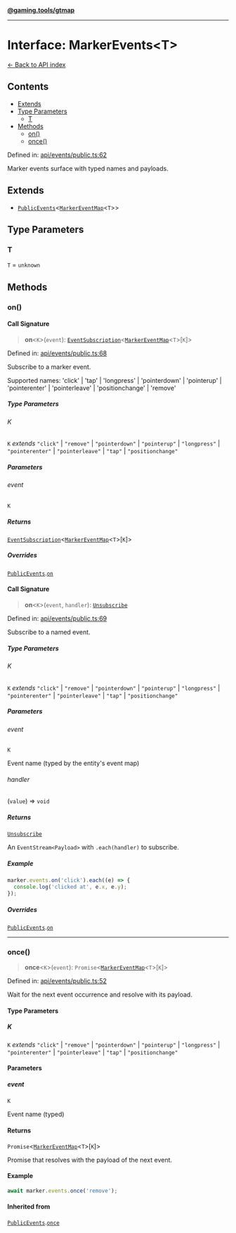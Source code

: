 [**@gaming.tools/gtmap**](README.md)

***

# Interface: MarkerEvents\<T\>

[← Back to API index](./README.md)

## Contents

- [Extends](#extends)
- [Type Parameters](#type-parameters)
  - [T](#t)
- [Methods](#methods)
  - [on()](#on)
  - [once()](#once)

Defined in: [api/events/public.ts:62](https://github.com/gamingtools/gt-map/blob/a614a9d52dc2e3002effbc8d9f1a71b2ca6e5b74/packages/gtmap/src/api/events/public.ts#L62)

Marker events surface with typed names and payloads.

## Extends

- [`PublicEvents`](Interface.PublicEvents.md)\<[`MarkerEventMap`](Interface.MarkerEventMap.md)\<`T`\>\>

## Type Parameters

### T

`T` = `unknown`

## Methods

### on()

#### Call Signature

> **on**\<`K`\>(`event`): [`EventSubscription`](Interface.EventSubscription.md)\<[`MarkerEventMap`](Interface.MarkerEventMap.md)\<`T`\>\[`K`\]\>

Defined in: [api/events/public.ts:68](https://github.com/gamingtools/gt-map/blob/a614a9d52dc2e3002effbc8d9f1a71b2ca6e5b74/packages/gtmap/src/api/events/public.ts#L68)

Subscribe to a marker event.

Supported names: 'click' | 'tap' | 'longpress' | 'pointerdown' | 'pointerup' | 'pointerenter' | 'pointerleave' | 'positionchange' | 'remove'

##### Type Parameters

###### K

`K` *extends* `"click"` \| `"remove"` \| `"pointerdown"` \| `"pointerup"` \| `"longpress"` \| `"pointerenter"` \| `"pointerleave"` \| `"tap"` \| `"positionchange"`

##### Parameters

###### event

`K`

##### Returns

[`EventSubscription`](Interface.EventSubscription.md)\<[`MarkerEventMap`](Interface.MarkerEventMap.md)\<`T`\>\[`K`\]\>

##### Overrides

[`PublicEvents`](Interface.PublicEvents.md).[`on`](Interface.PublicEvents.md#on)

#### Call Signature

> **on**\<`K`\>(`event`, `handler`): [`Unsubscribe`](TypeAlias.Unsubscribe.md)

Defined in: [api/events/public.ts:69](https://github.com/gamingtools/gt-map/blob/a614a9d52dc2e3002effbc8d9f1a71b2ca6e5b74/packages/gtmap/src/api/events/public.ts#L69)

Subscribe to a named event.

##### Type Parameters

###### K

`K` *extends* `"click"` \| `"remove"` \| `"pointerdown"` \| `"pointerup"` \| `"longpress"` \| `"pointerenter"` \| `"pointerleave"` \| `"tap"` \| `"positionchange"`

##### Parameters

###### event

`K`

Event name (typed by the entity's event map)

###### handler

(`value`) => `void`

##### Returns

[`Unsubscribe`](TypeAlias.Unsubscribe.md)

An `EventStream<Payload>` with `.each(handler)` to subscribe.

##### Example

```ts
marker.events.on('click').each((e) => {
  console.log('clicked at', e.x, e.y);
});
```

##### Overrides

[`PublicEvents`](Interface.PublicEvents.md).[`on`](Interface.PublicEvents.md#on)

***

### once()

> **once**\<`K`\>(`event`): `Promise`\<[`MarkerEventMap`](Interface.MarkerEventMap.md)\<`T`\>\[`K`\]\>

Defined in: [api/events/public.ts:52](https://github.com/gamingtools/gt-map/blob/a614a9d52dc2e3002effbc8d9f1a71b2ca6e5b74/packages/gtmap/src/api/events/public.ts#L52)

Wait for the next event occurrence and resolve with its payload.

#### Type Parameters

##### K

`K` *extends* `"click"` \| `"remove"` \| `"pointerdown"` \| `"pointerup"` \| `"longpress"` \| `"pointerenter"` \| `"pointerleave"` \| `"tap"` \| `"positionchange"`

#### Parameters

##### event

`K`

Event name (typed)

#### Returns

`Promise`\<[`MarkerEventMap`](Interface.MarkerEventMap.md)\<`T`\>\[`K`\]\>

Promise that resolves with the payload of the next event.

#### Example

```ts
await marker.events.once('remove');
```

#### Inherited from

[`PublicEvents`](Interface.PublicEvents.md).[`once`](Interface.PublicEvents.md#once)
